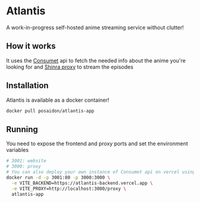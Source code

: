 # Atlantis
A work-in-progress self-hosted anime streaming service without clutter!

## How it works
It uses the [Consumet](https://github.com/consumet/api.consumet.org) api to fetch the needed info about the anime you're looking for and [Shinra proxy](https://github.com/xciphertv/shrina-proxy) to stream the episodes

## Installation
Atlantis is available as a docker container!
```bash
docker pull posaidon/atlantis-app
```
## Running
You need to expose the frontend and proxy ports and set the environment variables
```bash
# 3001: website
# 3000: proxy
# You can also deploy your own instance of Consumet api on vercel using https://vercel.com/new/clone?repository-url=https%3A%2F%2Fgithub.com%2Fconsumet%2Fapi.consumet.org
docker run -d -p 3001:80 -p 3000:3000 \
  -e VITE_BACKEND=https://atlantis-backend.vercel.app \
  -e VITE_PROXY=http://localhost:3000/proxy \
  atlantis-app

```
